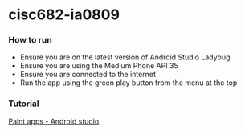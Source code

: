 # cisc682-ia0809

### How to run
- Ensure you are on the latest version of Android Studio Ladybug
- Ensure you are using the Medium Phone API 35
- Ensure you are connected to the internet
- Run the app using the green play button from the menu at the top

### Tutorial
[Paint apps - Android studio](https://www.youtube.com/playlist?list=PLW98DQDDUrRhUf167J9K8KmwoK6iUA4Gi)
